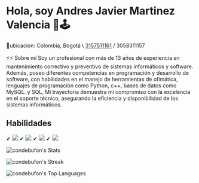 

# Hola, soy  Andres Javier Martinez Valencia  👋🕹
🔸ubicacion: Colombia, Bogotá
📞 [3157511161](https://wa.me/573157511161) / 3058311157 

⚡⚡ Sobre mí
Soy un profesional con más de 13 años de experiencia en mantenimiento correctivo y preventivo de sistemas informáticos y software. Además, poseo diferentes competencias en programación y desarrollo de software, con habilidades en el manejo de herramientas de ofimática, lenguajes de programación como Python, c++, bases de datos como MySQL. y SQL, Mi trayectoria demuestra mi compromiso con la excelencia en el soporte técnico, asegurando la eficiencia y disponibilidad de los sistemas informáticos. 

## Habilidades
✔ <img src="https://img.shields.io/badge/language-Python-green"> 
✔ <img src="https://img.shields.io/badge/language-HTML/CSS-blue">
✔ <img src="https://img.shields.io/badge/language-Mysql-red">
✔ <img src="https://img.shields.io/badge/language-GML(Game Maker Studio2)-darkyellow">

![condebufon's Stats](https://github-readme-stats.vercel.app/api?username=condebufon&theme=highcontrast&show_icons=true&hide_border=false&count_private=true)

![condebufon's Streak](https://github-readme-streak-stats.herokuapp.com/?user=condebufon&theme=highcontrast&hide_border=false)

![condebufon's Top Languages](https://github-readme-stats.vercel.app/api/top-langs/?username=condebufon&theme=highcontrast&show_icons=true&hide_border=false&layout=compact)
